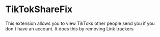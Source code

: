 # TikTokShareFix
This extension allows you to view TikToks other people send you if you don't have an account.
It does this by removing Link trackers
